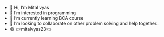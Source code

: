 - 👋 Hi, I’m Mital vyas
- 👀 I’m interested in programming
- 🌱 I’m currently learning BCA course
- 💞️ I’m looking to collaborate on other problem solving and help together..
- 😄 👉mitalvyas23👈
  

<!---
Mitalvyas23/Mitalvyas23 is a ✨ special ✨ repository because its `README.md` (this file) appears on your GitHub profile.
You can click the Preview link to take a look at your changes.
--->
